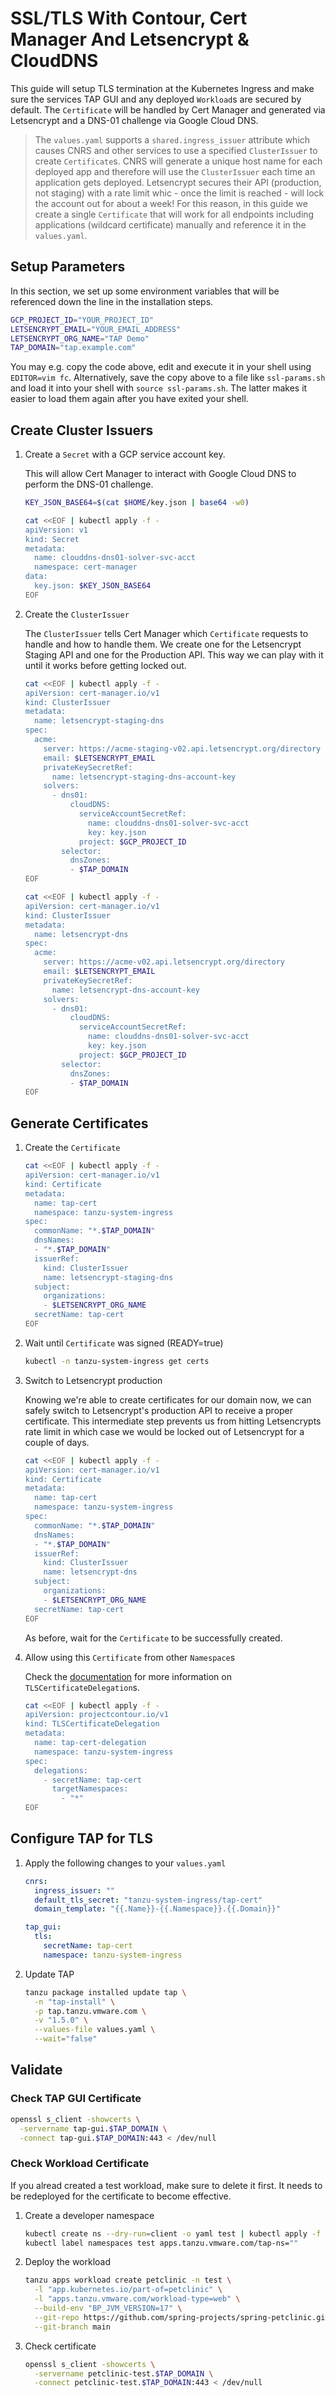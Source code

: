 # SSL/TLS With Contour, Cert Manager And Letsencrypt & CloudDNS

This guide will setup TLS termination at the Kubernetes Ingress and make sure the services TAP GUI and any deployed `Workload`s are secured by default. The `Certificate` will be handled by Cert Manager and generated via Letsencrypt and a DNS-01 challenge via Google Cloud DNS.

> The `values.yaml` supports a `shared.ingress_issuer` attribute which causes CNRS and other services to use a specified `ClusterIssuer` to create `Certificate`s. CNRS will generate a unique host name for each deployed app and therefore will use the `ClusterIssuer` each time an application gets deployed. Letsencrypt secures their API (production, not staging) with a rate limit whic - once the limit is reached - will lock the account out for about a week! For this reason, in this guide we create a single `Certificate` that will work for all endpoints including applications (wildcard certificate) manually and reference it in the `values.yaml`.

## Setup Parameters

In this section, we set up some environment variables that will be referenced down the line in the installation steps.

```bash
GCP_PROJECT_ID="YOUR_PROJECT_ID"
LETSENCRYPT_EMAIL="YOUR_EMAIL_ADDRESS"
LETSENCRYPT_ORG_NAME="TAP Demo"
TAP_DOMAIN="tap.example.com"
```

You may e.g. copy the code above, edit and execute it in your shell using `EDITOR=vim fc`. Alternatively, save the copy above to a file like `ssl-params.sh` and load it into your shell with `source ssl-params.sh`. The latter makes it easier to load them again after you have exited your shell.



## Create Cluster Issuers

1. Create a `Secret` with a GCP service account key.

   This will allow Cert Manager to interact with Google Cloud DNS to perform the DNS-01 challenge.
    ```bash
    KEY_JSON_BASE64=$(cat $HOME/key.json | base64 -w0)
    ```
    ```bash
    cat <<EOF | kubectl apply -f -
    apiVersion: v1
    kind: Secret
    metadata:
      name: clouddns-dns01-solver-svc-acct
      namespace: cert-manager
    data:
      key.json: $KEY_JSON_BASE64
    EOF
    ```

2. Create the `ClusterIssuer`

   The `ClusterIssuer` tells Cert Manager which `Certificate` requests to handle and how to handle them. We create one for the Letsencrypt Staging API and one for the Production API. This way we can play with it until it works before getting locked out.
   
    ```bash
    cat <<EOF | kubectl apply -f -
    apiVersion: cert-manager.io/v1
    kind: ClusterIssuer
    metadata:
      name: letsencrypt-staging-dns
    spec:
      acme:
        server: https://acme-staging-v02.api.letsencrypt.org/directory
        email: $LETSENCRYPT_EMAIL
        privateKeySecretRef: 
          name: letsencrypt-staging-dns-account-key
        solvers:
          - dns01:
              cloudDNS:
                serviceAccountSecretRef:
                  name: clouddns-dns01-solver-svc-acct
                  key: key.json
                project: $GCP_PROJECT_ID
            selector:
              dnsZones:
              - $TAP_DOMAIN
    EOF
    ```
    ```bash
    cat <<EOF | kubectl apply -f -
    apiVersion: cert-manager.io/v1
    kind: ClusterIssuer
    metadata:
      name: letsencrypt-dns
    spec:
      acme:
        server: https://acme-v02.api.letsencrypt.org/directory
        email: $LETSENCRYPT_EMAIL
        privateKeySecretRef: 
          name: letsencrypt-dns-account-key
        solvers:
          - dns01:
              cloudDNS:
                serviceAccountSecretRef:
                  name: clouddns-dns01-solver-svc-acct
                  key: key.json
                project: $GCP_PROJECT_ID
            selector:
              dnsZones:
              - $TAP_DOMAIN
    EOF
    ```

## Generate Certificates

1. Create the `Certificate`

    ```bash
    cat <<EOF | kubectl apply -f -
    apiVersion: cert-manager.io/v1
    kind: Certificate
    metadata:
      name: tap-cert
      namespace: tanzu-system-ingress
    spec:
      commonName: "*.$TAP_DOMAIN"
      dnsNames:
      - "*.$TAP_DOMAIN"
      issuerRef:
        kind: ClusterIssuer
        name: letsencrypt-staging-dns
      subject:
        organizations:
        - $LETSENCRYPT_ORG_NAME
      secretName: tap-cert
    EOF
    ```

2. Wait until `Certificate` was signed (READY=true)
    ```bash
    kubectl -n tanzu-system-ingress get certs
    ```

3. Switch to Letsencrypt production

    Knowing we're able to create certificates for our domain now, we can safely switch to Letsencrypt's production API to receive a proper certificate. This intermediate step prevents us from hitting Letsencrypts rate limit in which case we would be locked out of Letsencrypt for a couple of days.

    ```bash
    cat <<EOF | kubectl apply -f -
    apiVersion: cert-manager.io/v1
    kind: Certificate
    metadata:
      name: tap-cert
      namespace: tanzu-system-ingress
    spec:
      commonName: "*.$TAP_DOMAIN"
      dnsNames:
      - "*.$TAP_DOMAIN"
      issuerRef:
        kind: ClusterIssuer
        name: letsencrypt-dns
      subject:
        organizations:
        - $LETSENCRYPT_ORG_NAME
      secretName: tap-cert
    EOF
    ```

    As before, wait for the `Certificate` to be successfully created.

4. Allow using this `Certificate` from other `Namespace`s 
    
   Check the [documentation](https://projectcontour.io/docs/1.24/config/tls-delegation/) for more information on `TLSCertificateDelegation`s.

    ```bash
    cat <<EOF | kubectl apply -f -
    apiVersion: projectcontour.io/v1
    kind: TLSCertificateDelegation
    metadata:
      name: tap-cert-delegation
      namespace: tanzu-system-ingress
    spec:
      delegations:
        - secretName: tap-cert
          targetNamespaces:
            - "*"
    EOF
    ```

## Configure TAP for TLS

1. Apply the following changes to your `values.yaml`

    ```yaml
    cnrs:
      ingress_issuer: ""
      default_tls_secret: "tanzu-system-ingress/tap-cert"
      domain_template: "{{.Name}}-{{.Namespace}}.{{.Domain}}"

    tap_gui:
      tls:
        secretName: tap-cert
        namespace: tanzu-system-ingress
    ```

2. Update TAP

    ```bash
    tanzu package installed update tap \
      -n "tap-install" \
      -p tap.tanzu.vmware.com \
      -v "1.5.0" \
      --values-file values.yaml \
      --wait="false"
    ```

## Validate

### Check TAP GUI Certificate

```bash
openssl s_client -showcerts \
  -servername tap-gui.$TAP_DOMAIN \
  -connect tap-gui.$TAP_DOMAIN:443 < /dev/null
```

### Check Workload Certificate

If you alread created a test workload, make sure to delete it first. It needs to be redeployed for the certificate to become effective.


1. Create a developer namespace
    ```bash
    kubectl create ns --dry-run=client -o yaml test | kubectl apply -f -
    kubectl label namespaces test apps.tanzu.vmware.com/tap-ns=""
    ```

2. Deploy the workload
    ```bash
    tanzu apps workload create petclinic -n test \
      -l "app.kubernetes.io/part-of=petclinic" \
      -l "apps.tanzu.vmware.com/workload-type=web" \
      --build-env "BP_JVM_VERSION=17" \
      --git-repo https://github.com/spring-projects/spring-petclinic.git \
      --git-branch main
    ```

3. Check certificate

    ```bash
    openssl s_client -showcerts \
      -servername petclinic-test.$TAP_DOMAIN \
      -connect petclinic-test.$TAP_DOMAIN:443 < /dev/null
    ```
